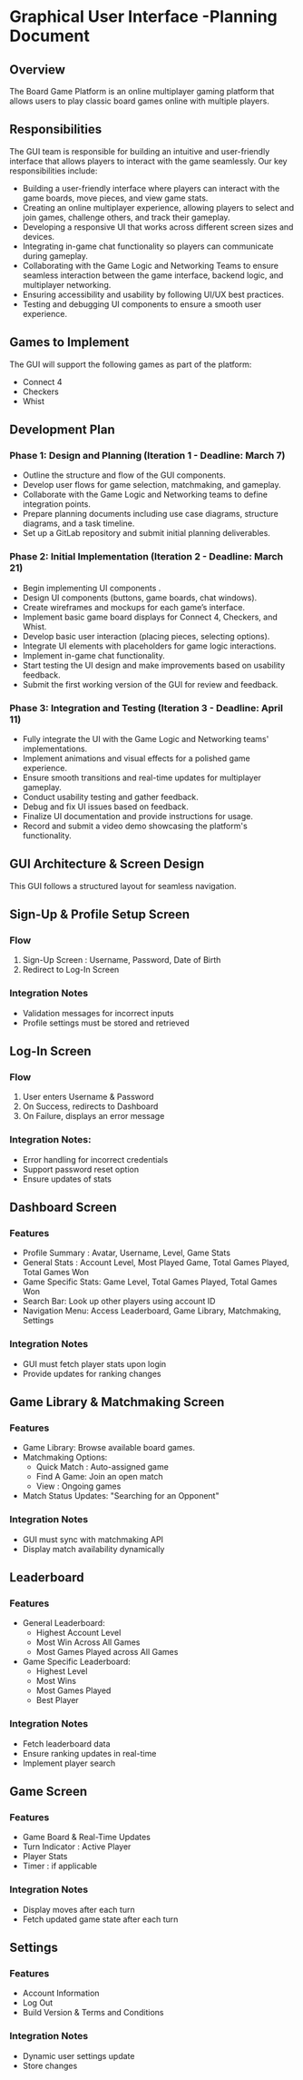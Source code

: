 ﻿# Graphical User Interface -Planning Document
## Overview
The Board Game Platform is an online multiplayer gaming platform that allows users to play classic board games online with multiple players.
## Responsibilities
The GUI team is responsible for building an intuitive and user-friendly interface that allows players to interact with the game seamlessly. 
Our key responsibilities include:
 - Building a user-friendly interface where players can interact with the game boards, move pieces, and view game stats.
 - Creating an online multiplayer experience, allowing players to select and join games, challenge others, and track their gameplay.
 - Developing a responsive UI that works across different screen sizes and devices.
 - Integrating in-game chat functionality so players can communicate during gameplay.
 - Collaborating with the Game Logic and Networking Teams to ensure seamless interaction between the game interface, backend logic, and multiplayer networking.
 - Ensuring accessibility and usability by following UI/UX best practices.
 - Testing and debugging UI components to ensure a smooth user experience.

## Games to Implement
The GUI will support the following games as part of the platform:
- Connect 4
- Checkers
- Whist
## Development Plan
### Phase 1: Design and Planning (Iteration 1 - Deadline: March 7)
 - Outline the structure and flow of the GUI components.
 - Develop user flows for game selection, matchmaking, and gameplay.
 - Collaborate with the Game Logic and Networking teams to define integration points.
 - Prepare planning documents including use case diagrams, structure diagrams, and a task timeline.
 - Set up a GitLab repository and submit initial planning deliverables.
### Phase 2: Initial Implementation (Iteration 2 - Deadline: March 21)
 - Begin implementing UI components .
 - Design UI components (buttons, game boards, chat windows).
 - Create wireframes and mockups for each game’s interface.
 - Implement basic game board displays for Connect 4, Checkers, and Whist.
 - Develop basic user interaction (placing pieces, selecting options).
 - Integrate UI elements with placeholders for game logic interactions.
 - Implement in-game chat functionality.
 - Start testing the UI design and make improvements based on usability feedback.
 - Submit the first working version of the GUI for review and feedback.
### Phase 3: Integration and Testing (Iteration 3 - Deadline: April 11)
 - Fully integrate the UI with the Game Logic and Networking teams' implementations.
 - Implement animations and visual effects for a polished game experience.
 - Ensure smooth transitions and real-time updates for multiplayer gameplay.
 - Conduct usability testing and gather feedback.
 - Debug and fix UI issues based on feedback.
 - Finalize UI documentation and provide instructions for usage.
 - Record and submit a video demo showcasing the platform's functionality.

## GUI Architecture & Screen Design

This GUI follows a structured layout for seamless navigation.

## Sign-Up & Profile Setup Screen

### Flow
1. Sign-Up Screen : Username, Password, Date of Birth
2. Redirect to Log-In Screen 

### Integration Notes
- Validation messages for incorrect inputs
- Profile settings must be stored and retrieved

## Log-In Screen
### Flow
1. User enters Username & Password
2. On Success, redirects to Dashboard
3. On Failure, displays an error message
### Integration Notes:
- Error handling for incorrect credentials
- Support password reset option
- Ensure updates of stats


## Dashboard Screen

### Features
- Profile Summary : Avatar, Username, Level, Game Stats
- General Stats : Account Level, Most Played Game, Total Games Played, Total Games Won
- Game Specific Stats: Game Level, Total Games Played, Total Games Won
- Search Bar: Look up other players using account ID
- Navigation Menu: Access Leaderboard, Game Library, Matchmaking, Settings
### Integration Notes
- GUI must fetch player stats upon login
- Provide updates for ranking changes

## Game Library & Matchmaking Screen
### Features
- Game Library: Browse available board games.
- Matchmaking Options: 
	- Quick Match : Auto-assigned game
	- Find A Game: Join an open match
	- View : Ongoing games
- Match Status Updates: "Searching for an Opponent"
### Integration Notes
- GUI must sync with matchmaking API
- Display match availability dynamically
## Leaderboard
### Features
- General Leaderboard:
	- Highest Account Level
	- Most Win Across All Games
	- Most Games Played across All Games
- Game Specific Leaderboard:
	- Highest Level
	- Most Wins
	- Most Games Played
	- Best Player
### Integration Notes
- Fetch leaderboard data
- Ensure ranking updates in real-time
- Implement player search 
## Game Screen
### Features
- Game Board & Real-Time Updates
- Turn Indicator : Active Player
- Player Stats 
- Timer : if applicable
### Integration Notes
- Display moves after each  turn
- Fetch updated game state after each turn

## Settings
### Features
- Account Information 
- Log Out
- Build Version & Terms and Conditions
### Integration Notes
- Dynamic user settings update
- Store changes


